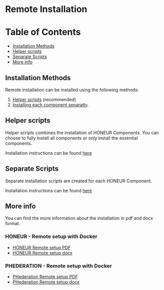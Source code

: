 # Remote Installation

Table of Contents
=================
  * [Installation Methods](#installation-methods)
  * [Helper scripts](#helper-scripts)
  * [Separate Scripts](#separate-scripts)
  * [More info](#more-info)
## Installation Methods
Remote installation can be installed using the following methods:
1. [Helper scripts](https://github.com/solventrix/Honeur-Setup/tree/master/remote-installation/helper-scripts) (recommended)
2. [Installing each component separatly](https://github.com/solventrix/Honeur-Setup/tree/master/remote-installation/seperate-scripts).

## Helper scripts
Helper scripts combines the installation of HONEUR Components. You can choose to fully install all components or only install the essential components.

Installation instructions can be found [here](https://github.com/solventrix/Honeur-Setup/tree/master/remote-installation/helper-scripts)

## Separate Scripts
Separate installation scripts are created for each HONEUR Component.

Installation instructions can be found [here](https://github.com/solventrix/Honeur-Setup/tree/master/remote-installation/seperate-scripts)

## More info

You can find the more information about the installation in pdf and docx format.

### HONEUR - Remote setup with Docker
- [HONEUR Remote setup PDF](https://github.com/solventrix/Honeur-Setup/raw/master/remote-installation/HONEUR%20local%20installation%20instructions.pdf)
- [HONEUR Remote setup docx](https://github.com/solventrix/Honeur-Setup/raw/master/remote-installation/HONEUR%20local%20installation%20instructions.docx)

### PHEDERATION - Remote setup with Docker
- [PHederation Remote setup PDF](https://github.com/solventrix/Honeur-Setup/raw/master/remote-installation/PHederation%20local%20installation%20instructions.pdf)
- [PHederation Remote setup docx](https://github.com/solventrix/Honeur-Setup/raw/master/remote-installation/PHederation%20local%20installation%20instructions.docx)